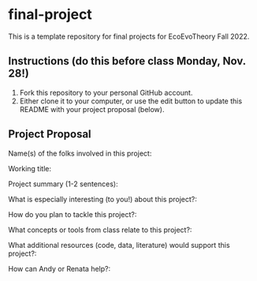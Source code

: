 # final-project


This is a template repository for final projects for EcoEvoTheory Fall 2022.


## Instructions (do this before class Monday, Nov. 28!)

1. Fork this repository to your personal GitHub account.
2. Either clone it to your computer, or use the edit button to update this README with your project proposal (below).

## Project Proposal

Name(s) of the folks involved in this project:

Working title:

Project summary (1-2 sentences):

What is especially interesting (to you!) about this project?:

How do you plan to tackle this project?:

What concepts or tools from class relate to this project?:

What additional resources (code, data, literature) would support this project?:
 
How can Andy or Renata help?:
